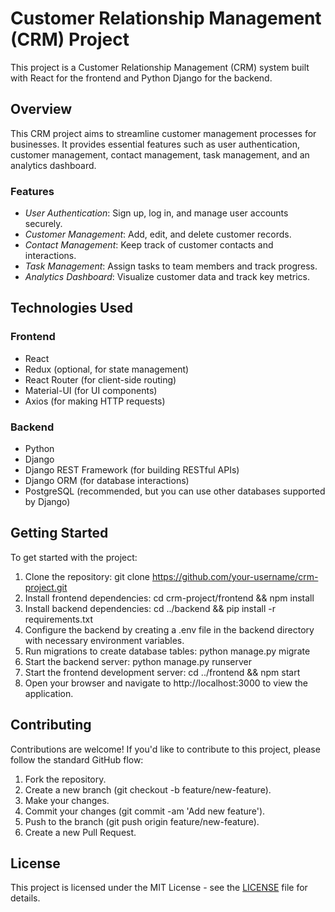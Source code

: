 # Customer Relationship Management (CRM) Project

This project is a Customer Relationship Management (CRM) system built with React for the frontend and Python Django for the backend.

## Overview

This CRM project aims to streamline customer management processes for businesses. It provides essential features such as user authentication, customer management, contact management, task management, and an analytics dashboard.

### Features

- *User Authentication*: Sign up, log in, and manage user accounts securely.
- *Customer Management*: Add, edit, and delete customer records.
- *Contact Management*: Keep track of customer contacts and interactions.
- *Task Management*: Assign tasks to team members and track progress.
- *Analytics Dashboard*: Visualize customer data and track key metrics.

## Technologies Used

### Frontend

- React
- Redux (optional, for state management)
- React Router (for client-side routing)
- Material-UI (for UI components)
- Axios (for making HTTP requests)

### Backend

- Python
- Django
- Django REST Framework (for building RESTful APIs)
- Django ORM (for database interactions)
- PostgreSQL (recommended, but you can use other databases supported by Django)

## Getting Started

To get started with the project:

1. Clone the repository: git clone https://github.com/your-username/crm-project.git
2. Install frontend dependencies: cd crm-project/frontend && npm install
3. Install backend dependencies: cd ../backend && pip install -r requirements.txt
4. Configure the backend by creating a .env file in the backend directory with necessary environment variables.
5. Run migrations to create database tables: python manage.py migrate
6. Start the backend server: python manage.py runserver
7. Start the frontend development server: cd ../frontend && npm start
8. Open your browser and navigate to http://localhost:3000 to view the application.

## Contributing

Contributions are welcome! If you'd like to contribute to this project, please follow the standard GitHub flow:

1. Fork the repository.
2. Create a new branch (git checkout -b feature/new-feature).
3. Make your changes.
4. Commit your changes (git commit -am 'Add new feature').
5. Push to the branch (git push origin feature/new-feature).
6. Create a new Pull Request.

## License

This project is licensed under the MIT License - see the [LICENSE](LICENSE) file for details.
